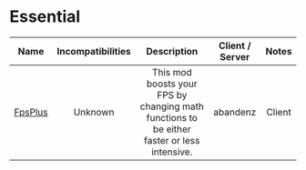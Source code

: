 # Essential
| Name | Incompatibilities | Description | Client / Server | Notes |
| --- | :---: | :---: | :---: | :---: |
| [FpsPlus](https://www.curseforge.com/minecraft/mc-mods/fpsplus-lagfixes) | Unknown | This mod boosts your FPS by changing math functions to be either faster or less intensive. | abandenz | Client | Author recommends args `-server -XX:+AggressiveOpts -XX:+UseFastAccessorMethods`, lol. Description of the versions: FpsPlus (A) uses Rivens Normal, plus is a fork with a few extra fixes and changes. B uses SinHalf/CosHalf, C may be more stable and has a MathHelper rework, D uses Libfdx. You may require arguments `-Dfml.ignoreInvalidMinecraftCertificates=true -Dfml.ignorePatchDiscrepancies=true`, because of course you do. |